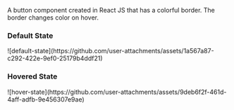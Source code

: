 A button component created in React JS that has a colorful border. The border changes color on hover.

<h3><b>Default State</b></h3>
![default-state](https://github.com/user-attachments/assets/1a567a87-c292-422e-9ef0-25179b4ddf21)

<h3><b>Hovered State</b></h3>
![hover-state](https://github.com/user-attachments/assets/9deb6f2f-461d-4aff-adfb-9e456307e9ae)
